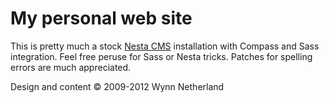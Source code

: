 # My personal web site

This is pretty much a stock [Nesta CMS](http://nestacms.com/) installation with Compass and Sass integration. Feel free peruse for Sass or Nesta tricks. Patches for spelling errors are much appreciated.

Design and content &copy; 2009-2012 Wynn Netherland
